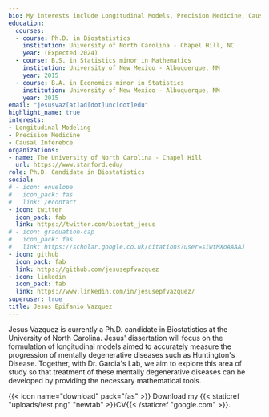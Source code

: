 ```yaml
---
bio: My interests include Longitudinal Models, Precision Medicine, Causal Inference
education:
  courses:
  - course: Ph.D. in Biostatistics
    institution: University of North Carolina - Chapel Hill, NC
    year: (Expected 2024)
  - course: B.S. in Statistics minor in Mathematics
    institution: University of New Mexico - Albuquerque, NM
    year: 2015
  - course: B.A. in Economics minor in Statistics
    institution: University of New Mexico - Albuquerque, NM
    year: 2015
email: "jesusvaz[at]ad[dot]unc[dot]edu"
highlight_name: true
interests:
- Longitudinal Modeling
- Precision Medicine
- Causal Inferebce
organizations:
- name: The University of North Carolina - Chapel Hill
  url: https://www.stanford.edu/
role: Ph.D. Candidate in Biostatistics
social:
# - icon: envelope
#   icon_pack: fas
#   link: /#contact
- icon: twitter
  icon_pack: fab
  link: https://twitter.com/biostat_jesus
# - icon: graduation-cap
#   icon_pack: fas
#   link: https://scholar.google.co.uk/citations?user=sIwtMXoAAAAJ
- icon: github
  icon_pack: fab
  link: https://github.com/jesusepfvazquez
- icon: linkedin
  icon_pack: fab
  link: https://www.linkedin.com/in/jesusepfvazquez/
superuser: true
title: Jesus Epifanio Vazquez
---
```


Jesus Vazquez is currently a Ph.D. candidate in Biostatistics at the University of North Carolina. Jesus' dissertation will focus on the formulation of longitudinal models aimed to accurately measure the progression of mentally degenerative diseases such as Huntington's Disease. Together, with Dr. Garcia's Lab, we aim to explore this area of study so that treatment of these mentally degenerative diseases can be developed by providing the necessary mathematical tools.

{{< icon name="download" pack="fas" >}} Download my {{< staticref "uploads/test.png" "newtab" >}}CV{{< /staticref "google.com" >}}.
